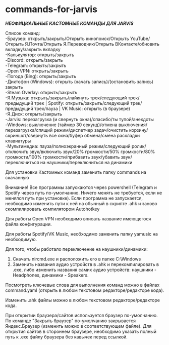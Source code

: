 # commands-for-jarvis

***НЕОФИЦИАЛЬНЫЕ КАСТОМНЫЕ КОМАНДЫ ДЛЯ JARVIS***

Список команд:<br>
-Браузер: открыть/закрыть/Открыть кинопоиск/Открыть YouTube/Открыть Я.Почта/Открыть Я.Переводчик/Открыть ВКонтакте/обновить вкладку/закрыть вкладку<br>
-Калькулятор: открыть/закрыть<br>
-Discord: открыть/закрыть<br>
-Telegram: открыть/закрыть<br>
-Open VPN: открыть/закрыть<br>
-Погода (Bing): открыть/закрыть<br>
-Диктофон (Windows): открыть (начать запись)/(остановить запись) закрыть<br>
-Steam Overlay: открыть/закрыть<br>
-Я.Музыка: открыть/закрыть/лайкнуть трек/следующий трек/предыдущий трек | Spotify: открыть/закрыть/следующий трек/предыдущий трек/пауза | VK Music: открыть (в браузере)<br>
-Я.Диск: открыть/закрыть<br>
-Jarvis: перезагрузка (и свернуть окна)/спасибо/ты тупой/анекдоты<br>
-Windows: выключение (таймер 30 секунд)/отмена выключения/перезагрузка/спящий режим/диспетчер задач/очистить корзину/скриншот/свернуть все окна/буфер обмена/смена раскладки клавиатуры<br>
-Мультимедиа: пауза/полноэкранный режим/следующий ролик/отключить звук/включить звук/20% громкости/50% громкости/80% громкости/100% громкости/прибавить звук/убавить звук/переключиться на наушники/переключиться на динамики<br>

Для установки Кастомных команд заменить папку commands на скачанную

Внимание! Все программы запускаются через powershell (Telegram и Spotify через путь по-умолчанию. Ничего менять не требуется, если не менялся путь при установке). Если программа не запускается, необходимо изменить пути к ней на обычный в скрипте .ahk и заново скомпилировать компилятором Autohotkey<br>

Для работы Open VPN необходимо вписать название имеющегося файла конфигурации.<br>

Для работы Spotify/VK Music, необходимо заменить папку yamusic на необходимую.<br>

Для того, чтобы работало переключение на наушники/динамики:<br>
1. Скачать nircmd.exe и расположить его в папке C:\Windows
2. Заменить названия аудио устройств в .ahk и перекомпилировать в .ехе, либо изменить названия самих аудио устройств: наушники - Headphones, динамики - Speakers.

Посмотреть ключевые слова для выполнения команд можно в файлах command.yaml (открыть в любом текстовом редакторе/редакторе кода).<br>

Изменить .ahk файлы можно в любом текстовом редакторе/редакторе кода.<br>

При открытии браузера/сайтов используется браузер по-умолчанию. По команде "Закрыть браузер" по-умолчанию закрывается Яндекс.Браузер (изменить можно в соответствующем файле). Для открытия сайтов в стороннем браузере, необходимо указать полный путь к .ехе файлу браузера без кавычек перед ссылкой.
